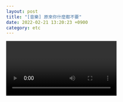 ```yaml
---
layout: post
title: "[音樂] 原來你什麼都不要"
date: 2022-02-21 13:20:23 +0900
category: etc
---
```


<div class="video-container">
    <video id="player" class="video-js vjs-default-skin vjs-big-play-centered" data-json="/public/json/原來你什麼都不要.json"></video>
</div>